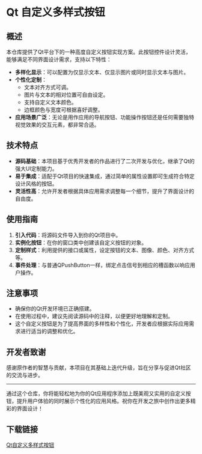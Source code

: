 # Qt 自定义多样式按钮

## 概述

本仓库提供了Qt平台下的一种高度自定义按钮实现方案。此按钮控件设计灵活，能够满足不同界面设计需求，支持以下特性：

- **多样化显示**：可以配置为仅显示文本、仅显示图片或同时显示文本与图片。
- **个性化定制**：
    - 文本对齐方式可调。
    - 图片与文本的相对位置可自由设定。
    - 支持自定义文本颜色。
    - 边框颜色与宽度可根据喜好调整。
- **应用场景广泛**：无论是用作应用的导航按钮、功能操作按钮还是任何需要独特视觉效果的交互元素，都非常合适。

## 技术特点

- **源码基础**：本项目基于优秀开发者的作品进行了二次开发与优化，继承了Qt的强大UI定制能力。
- **易于集成**：适配于Qt项目的快速集成，通过简单的属性设置即可生成符合特定设计风格的按钮。
- **灵活性高**：允许开发者根据具体应用需求调整每一个细节，提升了界面设计的自由度。

## 使用指南

1. **引入代码**：将源码文件导入到你的Qt项目中。
2. **实例化按钮**：在你的窗口类中创建该自定义按钮的对象。
3. **定制样式**：利用提供的接口或属性，设定按钮的文本、图像、颜色、对齐方式等。
4. **事件处理**：与普通QPushButton一样，绑定点击信号到相应的槽函数以响应用户操作。

## 注意事项

- 确保你的Qt开发环境已正确搭建。
- 在使用过程中，建议先阅读源码中的注释，以便更好地理解和定制。
- 这个自定义按钮是为了提高界面的多样性和个性化，开发者应根据实际应用需求进行适当的调整和优化。

## 开发者致谢

感谢原作者的智慧与贡献，本项目在其基础上迭代升级，旨在分享与促进Qt社区的交流与进步。

---

通过这个仓库，你将能轻松地为你的Qt应用程序添加上既美观又实用的自定义按钮，提升用户体验的同时展示个性化的应用风格。祝你在开发之旅中创作出更多精彩的界面设计！

## 下载链接

[Qt自定义多样式按钮](https://pan.quark.cn/s/577dc0812c39)